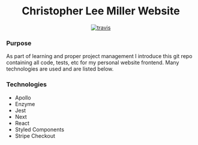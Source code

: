 <h1 align="center">Christopher Lee Miller Website</h1>

<p align="center">

<a href="https://travis-ci.org/ChristopherLMiller/app.christopherleemiller.me">
<img src="https://travis-ci.org/ChristopherLMiller/app.christopherleemiller.me.svg?branch=master" alt="travis">
</a>
</p>

### Purpose

As part of learning and proper project management I introduce this git repo containing all code, tests, etc for my personal website frontend. Many technologies are used and are listed below.

### Technologies

- Apollo
- Enzyme
- Jest
- Next
- React
- Styled Components
- Stripe Checkout
